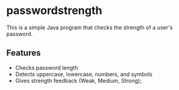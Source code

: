 # passwordstrength

This is a simple Java program that checks the strength of a user's password.

## Features

- Checks password length
- Detects uppercase, lowercase, numbers, and symbols
- Gives strength feedback (Weak, Medium, Strong);

